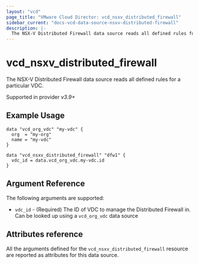 ```yaml
---
layout: "vcd"
page_title: "VMware Cloud Director: vcd_nsxv_distributed_firewall"
sidebar_current: "docs-vcd-data-source-nsxv-distributed-firewall"
description: |-
  The NSX-V Distributed Firewall data source reads all defined rules for a particular VDC
---
```


# vcd\_nsxv\_distributed\_firewall

The NSX-V Distributed Firewall data source reads all defined rules for a particular VDC.

Supported in provider *v3.9+*

## Example Usage

```hcl
data "vcd_org_vdc" "my-vdc" {
  org  = "my-org"
  name = "my-vdc"
}

data "vcd_nsxv_distributed_firewall" "dfw1" {
  vdc_id = data.vcd_org_vdc.my-vdc.id
}
```

## Argument Reference

The following arguments are supported:

* `vdc_id` - (Required) The ID of VDC to manage the Distributed Firewall in. Can be looked up using a `vcd_org_vdc` data source

## Attributes reference

All the arguments defined for the `vcd_nsxv_distributed_firewall` resource are reported as attributes for this data source.